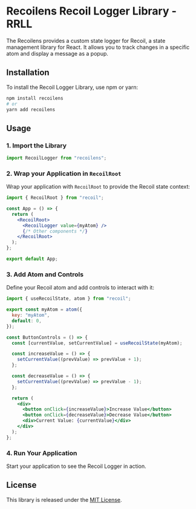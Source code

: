 # Recoilens Recoil Logger Library - RRLL

The Recoilens provides a custom state logger for Recoil, a state management library for React. It allows you to track changes in a specific atom and display a message as a popup.

## Installation

To install the Recoil Logger Library, use npm or yarn:

```bash
npm install recoilens
# or
yarn add recoilens
```

## Usage

### 1. Import the Library

```jsx
import RecoilLogger from "recoilens";
```

### 2. Wrap your Application in `RecoilRoot`

Wrap your application with `RecoilRoot` to provide the Recoil state context:

```jsx
import { RecoilRoot } from "recoil";

const App = () => {
  return (
    <RecoilRoot>
      <RecoilLogger value={myAtom} />
      {/* Other components */}
    </RecoilRoot>
  );
};

export default App;
```

### 3. Add Atom and Controls

Define your Recoil atom and add controls to interact with it:

```jsx
import { useRecoilState, atom } from "recoil";

export const myAtom = atom({
  key: "myAtom",
  default: 0,
});

const ButtonControls = () => {
  const [currentValue, setCurrentValue] = useRecoilState(myAtom);

  const increaseValue = () => {
    setCurrentValue((prevValue) => prevValue + 1);
  };

  const decreaseValue = () => {
    setCurrentValue((prevValue) => prevValue - 1);
  };

  return (
    <div>
      <button onClick={increaseValue}>Increase Value</button>
      <button onClick={decreaseValue}>Decrease Value</button>
      <div>Current Value: {currentValue}</div>
    </div>
  );
};
```

### 4. Run Your Application

Start your application to see the Recoil Logger in action.

## License

This library is released under the [MIT License](LICENSE).
